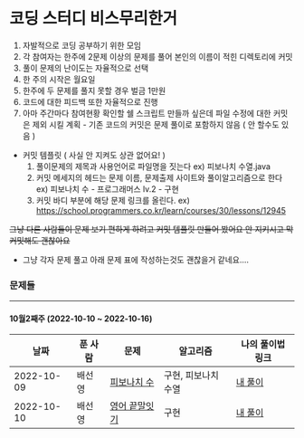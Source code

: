 # 코딩 스터디 비스무리한거
1.  자발적으로 코딩 공부하기 위한 모임
2.  각 참여자는 한주에 2문제 이상의 문제를 풀어 본인의 이름이 적힌 디렉토리에 커밋
3.  풀이 문제의 난이도는 자율적으로 선택
4.  한 주의 시작은 월요일
5.  한주에 두 문제를 풀지 못할 경우 벌금 1만원
6.  코드에 대한 피드백 또한 자율적으로 진행
7.  아마 주간마다 참여현황 확인할 쉘 스크립트 만들까 싶은데 파일 수정에 대한 커밋은 제외 시킬 계획 - 기존 코드의 커밋은 문제 풀이로 포함하지 않음  ( 안 할수도 있음 )

* 커밋 템플릿 ( 사실 안 지켜도 상관 없어요! )
  1. 풀이문제의 제목과 사용언어로 파일명을 짓는다 ex) 피보나치 수열.java
  2. 커밋 메세지의 헤드는 문제 이름, 문제출제 사이트와 풀이알고리즘으로 한다 ex) 피보나치 수 - 프로그래머스 lv.2 - 구현
  3. 커밋 바디 부분에 해당 문제 링크를 올린다. 
    ex) https://school.programmers.co.kr/learn/courses/30/lessons/12945

~~그냥 다른 사람들이 문제 보기 편하게 하려고 커밋 템플릿 만들어 봤어요 안 지키시고 막 커밋해도 괜찮아요~~

* 그냥 각자 문제 풀고 아래 문제 표에 작성하는것도 괜찮을거 같네요....



### 문제들
------------------------------------------
#### 10월2째주 (2022-10-10 ~ 2022-10-16)

|날짜|푼 사람|문제|알고리즘|나의 풀이법 링크|
|-----|-----|-----|-----|-----|
|2022-10-09|배선영|[피보나치 수](https://school.programmers.co.kr/learn/courses/30/lessons/12945)|구현, 피보나치 수열|[내 풀이](https://github.com/bseony2/BwG/blob/master/%EB%B0%B0%EC%84%A0%EC%98%81/%ED%94%BC%EB%B3%B4%EB%82%98%EC%B9%98%20%EC%88%98.java)
|2022-10-10|배선영|[영어 끝말잇기](https://school.programmers.co.kr/learn/courses/30/lessons/12981)|구현|[내 풀이](https://github.com/bseony2/BwG/blob/master/%EB%B0%B0%EC%84%A0%EC%98%81/%EC%98%81%EC%96%B4%20%EB%81%9D%EB%A7%90%EC%9E%87%EA%B8%B0.java)
